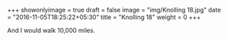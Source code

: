 +++
showonlyimage = true
draft = false
image = "img/Knolling 18.jpg"
date = "2016-11-05T18:25:22+05:30"
title = "Knolling 18"
weight = 0
+++

And I would walk 10,000 miles.

